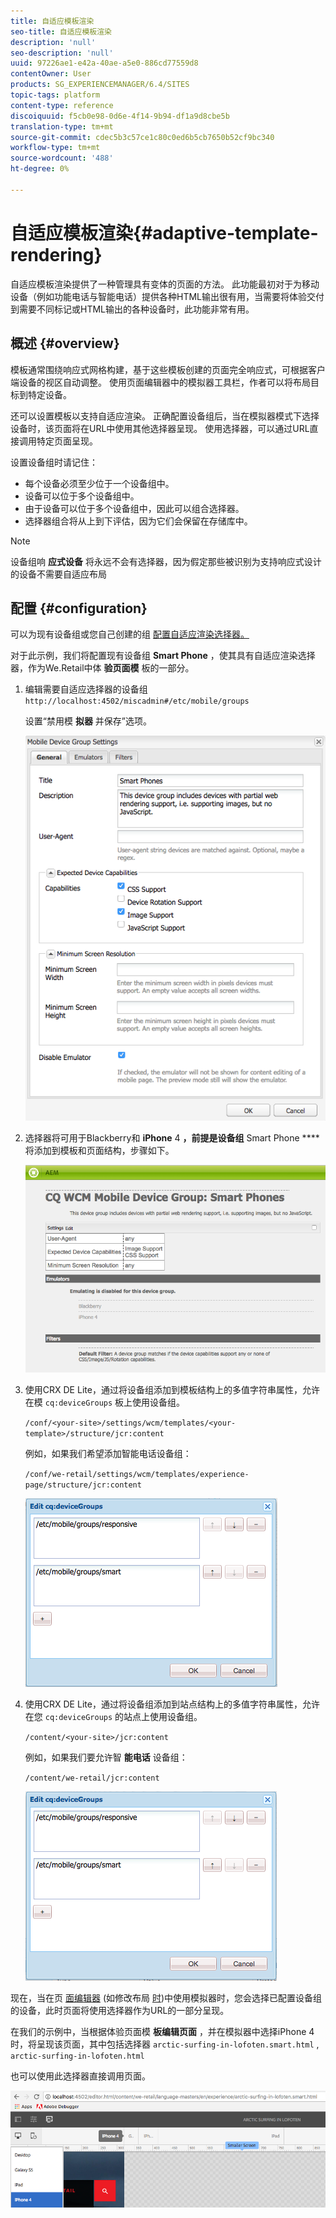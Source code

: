 ```yaml
---
title: 自适应模板渲染
seo-title: 自适应模板渲染
description: 'null'
seo-description: 'null'
uuid: 97226ae1-e42a-40ae-a5e0-886cd77559d8
contentOwner: User
products: SG_EXPERIENCEMANAGER/6.4/SITES
topic-tags: platform
content-type: reference
discoiquuid: f5cb0e98-0d6e-4f14-9b94-df1a9d8cbe5b
translation-type: tm+mt
source-git-commit: cdec5b3c57ce1c80c0ed6b5cb7650b52cf9bc340
workflow-type: tm+mt
source-wordcount: '488'
ht-degree: 0%

---
```



# 自适应模板渲染{#adaptive-template-rendering}

自适应模板渲染提供了一种管理具有变体的页面的方法。 此功能最初对于为移动设备（例如功能电话与智能电话）提供各种HTML输出很有用，当需要将体验交付到需要不同标记或HTML输出的各种设备时，此功能非常有用。

## 概述 {#overview}

模板通常围绕响应式网格构建，基于这些模板创建的页面完全响应式，可根据客户端设备的视区自动调整。 使用页面编辑器中的模拟器工具栏，作者可以将布局目标到特定设备。

还可以设置模板以支持自适应渲染。 正确配置设备组后，当在模拟器模式下选择设备时，该页面将在URL中使用其他选择器呈现。 使用选择器，可以通过URL直接调用特定页面呈现。

设置设备组时请记住：

* 每个设备必须至少位于一个设备组中。
* 设备可以位于多个设备组中。
* 由于设备可以位于多个设备组中，因此可以组合选择器。
* 选择器组合将从上到下评估，因为它们会保留在存储库中。

>[!NOTE]
>
>设备组响 **应式设备** 将永远不会有选择器，因为假定那些被识别为支持响应式设计的设备不需要自适应布局

## 配置 {#configuration}

可以为现有设备组或您自己创建的组 [配置自适应渲染选择器。](/help/sites-developing/mobile.md#device-groups)

对于此示例，我们将配置现有设备组 **Smart Phone** ，使其具有自适应渲染选择器，作为We.Retail中体 **验页面模** 板的一部分。

1. 编辑需要自适应选择器的设备组 `http://localhost:4502/miscadmin#/etc/mobile/groups`

   设置“禁用模 **拟器** 并保存”选项。

   ![chlimage_1-157](assets/chlimage_1-157.png)

1. 选择器将可用于Blackberry和 **iPhone** 4 **，前提是设备组** Smart Phone **** 将添加到模板和页面结构，步骤如下。

   ![chlimage_1-158](assets/chlimage_1-158.png)

1. 使用CRX DE Lite，通过将设备组添加到模板结构上的多值字符串属性，允许在模 `cq:deviceGroups` 板上使用设备组。

   `/conf/<your-site>/settings/wcm/templates/<your-template>/structure/jcr:content`

   例如，如果我们希望添加智能电话设备组：

   `/conf/we-retail/settings/wcm/templates/experience-page/structure/jcr:content`

   ![chlimage_1-159](assets/chlimage_1-159.png)

1. 使用CRX DE Lite，通过将设备组添加到站点结构上的多值字符串属性，允许在您 `cq:deviceGroups` 的站点上使用设备组。

   `/content/<your-site>/jcr:content`

   例如，如果我们要允许智 **能电话** 设备组：

   `/content/we-retail/jcr:content`

   ![chlimage_1-160](assets/chlimage_1-160.png)

现在，当在页 [面编辑器](/help/sites-authoring/responsive-layout.md#layout-definitions-device-emulation-and-breakpoints) (如修改布局 [时](/help/sites-authoring/responsive-layout.md))中使用模拟器时，您会选择已配置设备组的设备，此时页面将使用选择器作为URL的一部分呈现。

在我们的示例中，当根据体验页面模 **板编辑页面** ，并在模拟器中选择iPhone 4时，将呈现该页面，其中包括选择器 `arctic-surfing-in-lofoten.smart.html` , `arctic-surfing-in-lofoten.html`

也可以使用此选择器直接调用页面。

![chlimage_1-161](assets/chlimage_1-161.png)

